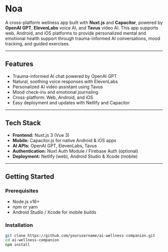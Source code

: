 # Noa

A cross-platform wellness app built with **Nuxt.js** and **Capacitor**, powered by **OpenAI GPT**, **ElevenLabs** voice AI, and **Tavus** video AI. This app supports web, Android, and iOS platforms to provide personalized mental and emotional health support through trauma-informed AI conversations, mood tracking, and guided exercises.

---

## Features

- Trauma-informed AI chat powered by OpenAI GPT  
- Natural, soothing voice responses with ElevenLabs  
- Personalized AI video assistant using Tavus  
- Mood check-ins and emotional journaling  
- Cross-platform: Web, Android, and iOS  
- Easy deployment and updates with Netlify and Capacitor  

---

## Tech Stack

- **Frontend:** Nuxt.js 3 (Vue 3)  
- **Mobile:** Capacitor.js for native Android & iOS apps  
- **AI APIs:** OpenAI GPT, ElevenLabs, Tavus  
- **Authentication:** Nuxt Auth Module / Firebase Auth (optional)  
- **Deployment:** Netlify (web), Android Studio & Xcode (mobile)  

---

## Getting Started

### Prerequisites

- Node.js v16+  
- npm or yarn  
- Android Studio / Xcode for mobile builds  

### Installation

```bash
git clone https://github.com/yourusername/ai-wellness-companion.git
cd ai-wellness-companion
npm install
